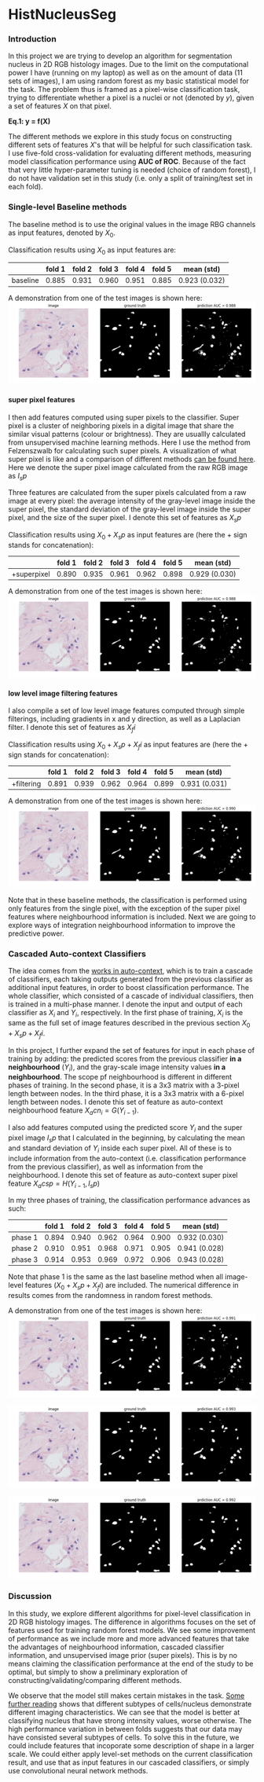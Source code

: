 # HistNucleusSeg

### Introduction
In this project we are trying to develop an algorithm for segmentation 
nucleus in 2D RGB histology images. 
Due to the limit on the computational power I have 
(running on my laptop)
as well as on the amount of data 
(11 sets of images),
I am using random forest as my
basic statistical model for the task. 
The problem thus is framed as a pixel-wise classification task,
trying to differentiate whether a pixel is a nuclei or not
(denoted by $y$), 
given a set of features $X$ on that pixel.

**Eq.1: y = f(X)**

The different methods we explore in this study
focus on constructing different sets of 
features $X$'s that will be helpful for such classification task. 
I use five-fold cross-validation for evaluating different methods,
measuring model classification performance using **AUC of ROC**.
Because of the fact that very little hyper-parameter tuning 
is needed (choice of random forest), I do not have validation
set in this study (i.e. only a split of training/test set in
each fold).

### Single-level Baseline methods
The baseline method is to use the original values 
in the image RBG channels as input features, 
denoted by $X_0$. 

Classification results using $X_0$ as input features are:

| | fold 1 | fold 2 | fold 3 | fold 4 | fold 5 | mean (std)|
|---|---|---|---|---|---|---|
| baseline | 0.885 | 0.931| 0.960 | 0.951 | 0.885 | 0.923 (0.032) |

A demonstration from one of the test images is shown here:
  ![Alt text](./result/demo_baseline.png?raw=true "Title")

#### super pixel features
I then add features computed using super pixels to the classifier.
Super pixel is a cluster of neighboring pixels 
in a digital image 
that share the similar visual patterns 
(colour or brightness).
They are usuallly 
calculated from unsupervised machine learning methods. 
Here I use the method from Felzenszwalb for calculating such
super pixels. 
A visualization of what super pixel is like and a comparison
of different methods [can be found here]. 
Here we denote the super pixel image calculated from the
raw RGB image as $I_sp$

[can be found here]: https://scikit-image.org/docs/dev/auto_examples/segmentation/plot_segmentations.html

Three features are calculated from
the super pixels calculated from a raw image at every pixel: 
the average intensity of the gray-level image inside the super pixel,
the standard deviation of the gray-level image inside the super pixel,
and the size of the super pixel. I denote this set of features 
as $X_sp$

Classification results using $X_0 + X_sp$ as input features are
(here the $+$ sign stands for concatenation):

| | fold 1 | fold 2 | fold 3 | fold 4 | fold 5 | mean (std)|
|---|---|---|---|---|---|---|
| +superpixel | 0.890 | 0.935 | 0.961 | 0.962 | 0.898 | 0.929 (0.030) |

A demonstration from one of the test images is shown here:
  ![Alt text](./result/demo_superpixel.png?raw=true "Title")


#### low level image filtering features
I also compile a set of low level image features computed through
simple filterings, including gradients in x and y direction, 
as well as a Laplacian filter. 
I denote this set of features as $X_fi$

Classification results using $X_0 + X_sp + X_fi$ as input features are
(here the $+$ sign stands for concatenation):

| | fold 1 | fold 2 | fold 3 | fold 4 | fold 5 | mean (std)|
|---|---|---|---|---|---|---|
| +filtering | 0.891 | 0.939 | 0.962 | 0.964 | 0.899 | 0.931 (0.031) |

A demonstration from one of the test images is shown here:
  ![Alt text](./result/demo_filtered.png?raw=true "Title")

Note that in these baseline methods, the classification is
performed using only features from the single pixel, 
with the exception of the super pixel features where
neighbourhood information is included. Next we are going
to explore ways of integration neighbourhood information
to improve the predictive power.

### Cascaded Auto-context Classifiers

The idea comes from the [works in auto-context], 
which is to train a cascade of classifiers, 
each taking outputs generated from the previous classifier
as additional input features,
in order to boost classification performance.
The whole classifier, which consisted of a cascade of 
individual classifiers, then is trained in a multi-phase manner.
I denote the input and output of each classifier as $X_i$ 
and $Y_i$, respectively. In the first phase of training,
$X_i$ is the same as the full set of image features described
in the previous section $X_0 + X_sp + X_fi$. 

In this project, I further expand the set of features for input
in each phase of training by adding: 
the predicted scores from the 
previous classifier **in a neighbourhood** (${Y_i}$), 
and the gray-scale image intensity values **in a neighbourhood**.
The scope pf neighbourhood is different in different phases
of training. 
In the second phase, it is a 3x3 matrix with a 3-pixel length
between nodes. 
In the third phase, it is a 3x3 matrix with a 6-pixel length
between nodes.
I denote this set of feature as auto-context neighbourhood
feature $X_acn_i = G(Y_{i-1})$.

I also add features computed using the predicted score $Y_i$
and the super pixel image $I_sp$ that I calculated in the 
beginning, by calculating the mean and standard deviation of
$Y_i$ inside each super pixel. 
All of these is to include information from the auto-context 
(i.e. classification performance from the previous classifier),
as well as information from the neighbourhood.
I denote this set of feature as auto-context super pixel feature
$X_acsp = H(Y_{i-1}, I_sp)$

[works in auto-context]: https://pages.ucsd.edu/~ztu/publication/pami_autocontext.pdf

In my three phases of training, the classification performance
advances as such:

| | fold 1 | fold 2 | fold 3 | fold 4 | fold 5 | mean (std)|
|---|---|---|---|---|---|---|
| phase 1 | 0.894 | 0.940 | 0.962 |0.964 | 0.900 | 0.932 (0.030) |
| phase 2 | 0.910 | 0.951 | 0.968 | 0.971 | 0.905 | 0.941 (0.028) |
| phase 3 | 0.914 | 0.953 | 0.969 | 0.972 | 0.906 | 0.943 (0.028) |

Note that phase 1 is the same as the last baseline method
when all image-level features ($X_0 + X_sp + X_fi$) 
are included. The numerical difference in results comes
from the randomness in random forest methods.

A demonstration from one of the test images is shown here:
  ![Alt text](./result/demo_phase1.png?raw=true "Title")
  
  ![Alt text](./result/demo_phase2.png?raw=true "Title")
  
  ![Alt text](./result/demo_phase3.png?raw=true "Title")


### Discussion
In this study, we explore different algorithms for pixel-level
classification in 2D RGB histology images. The difference
in algorithms focuses on the set of features used for training
random forest models. We see some improvement of performance
as we include more and more advanced features that take the
advantages of neighbourhood information, cascaded classifier
information, and unsupervised image prior (super pixels). 
This is by no means claiming the classification performance
at the end of the study to be optimal, but simply to 
show a preliminary exploration of constructing/validating/comparing
different methods. 

We observe that the model still makes certain mistakes in the
task. [Some further reading] shows that different subtypes of
cells/nucleus demonstrate different imaging characteristics. 
We can see that the model is better at classifying nucleus that 
have strong intensity values, worse otherwise. 
The high performance variation in between folds suggests that 
our data may have consisted several subtypes of cells.
To solve this in the future, we could include features that 
incoporate some description of shape in a larger scale. 
We could either apply level-set methods on the current 
classification result, and use that as input features in our
cascaded classifiers,
or simply use convolutional neural
network methods.

[Some further reading]:https://www.histology.leeds.ac.uk/cell/nucleus.php


